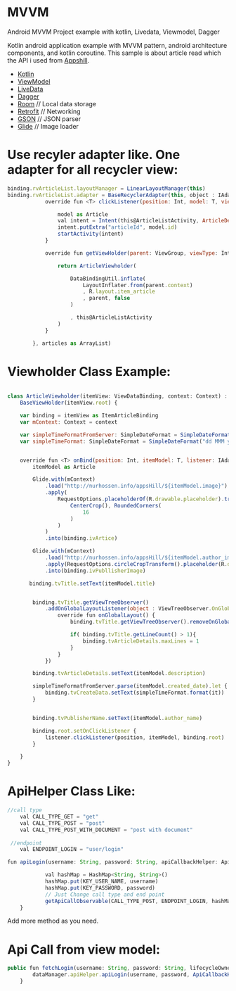 # MVVM
Android MVVM Project example with kotlin, Livedata, Viewmodel, Dagger

Kotlin android application example with MVVM pattern, android architecture components, and kotlin coroutine.
This sample is about article read which the API i used from [Appshill](http://nurhossen.info/appsHill).
* [Kotlin](https://developer.android.com/topic/libraries/architecture/viewmodel)
* [ViewModel](https://developer.android.com/topic/libraries/architecture/viewmodel)
* [LiveData](https://developer.android.com/jetpack/arch/livedata)
* [Dagger](https://dagger.dev)
* [Room](https://developer.android.com/training/data-storage/room/) // Local data storage
* [Retrofit](https://square.github.io/retrofit/) // Networking
* [GSON](https://github.com/square/moshi) // JSON parser
* [Glide](http://square.github.io/picasso/) // Image loader


# Use recyler adapter like. One adapter for all recycler view: 
```javascript
binding.rvArticleList.layoutManager = LinearLayoutManager(this)
binding.rvArticleList.adapter = BaseRecyclerAdapter(this, object : IAdapterListener {
            override fun <T> clickListener(position: Int, model: T, view: View) {

                model as Article
                val intent = Intent(this@ArticleListActivity, ArticleDetailsActivity::class.java)
                intent.putExtra("articleId", model.id)
                startActivity(intent)
            }

            override fun getViewHolder(parent: ViewGroup, viewType: Int): BaseViewHolder {

                return ArticleViewholder(

                    DataBindingUtil.inflate(
                        LayoutInflater.from(parent.context)
                        , R.layout.item_article
                        , parent, false
                    )

                    , this@ArticleListActivity
                )
            }

        }, articles as ArrayList)

```

# Viewholder Class Example:  

```javascript

class ArticleViewholder(itemView: ViewDataBinding, context: Context) :
    BaseViewHolder(itemView.root) {

    var binding = itemView as ItemArticleBinding
    var mContext: Context = context

    var simpleTimeFormatFromServer: SimpleDateFormat = SimpleDateFormat("yyyy-MM-dd HH:mm:ss")
    var simpleTimeFormat: SimpleDateFormat = SimpleDateFormat("dd MMM yyyy hh:mm a")


    override fun <T> onBind(position: Int, itemModel: T, listener: IAdapterListener) {
        itemModel as Article

        Glide.with(mContext)
            .load("http://nurhossen.info/appsHill/${itemModel.image}")
            .apply(
                RequestOptions.placeholderOf(R.drawable.placeholder).transforms(
                    CenterCrop(), RoundedCorners(
                        16
                    )
                )
            )
            .into(binding.ivArtice)

        Glide.with(mContext)
            .load("http://nurhossen.info/appsHill/${itemModel.author_image}")
            .apply(RequestOptions.circleCropTransform().placeholder(R.drawable.placeholder))
            .into(binding.ivPubllisherImage)

       binding.tvTitle.setText(itemModel.title)


        binding.tvTitle.getViewTreeObserver()
            .addOnGlobalLayoutListener(object : ViewTreeObserver.OnGlobalLayoutListener {
                override fun onGlobalLayout() {
                    binding.tvTitle.getViewTreeObserver().removeOnGlobalLayoutListener(this)

                    if( binding.tvTitle.getLineCount() > 1){
                        binding.tvArticleDetails.maxLines = 1
                    }
                }
            })

        binding.tvArticleDetails.setText(itemModel.description)

        simpleTimeFormatFromServer.parse(itemModel.created_date).let {
            binding.tvCreateData.setText(simpleTimeFormat.format(it))
        }


        binding.tvPublisherName.setText(itemModel.author_name)

        binding.root.setOnClickListener {
            listener.clickListener(position, itemModel, binding.root)
        }

    }
}

```

# ApiHelper Class Like:   
```javascript
//call type
    val CALL_TYPE_GET = "get"
    val CALL_TYPE_POST = "post"
    val CALL_TYPE_POST_WITH_DOCUMENT = "post with document"
 
 //endpoint
    val ENDPOINT_LOGIN = "user/login"

fun apiLogin(username: String, password: String, apiCallbackHelper: ApiCallbackHelper) {

            val hashMap = HashMap<String, String>()
            hashMap.put(KEY_USER_NAME, username)
            hashMap.put(KEY_PASSWORD, password)
            // Just Change call type and end point 
            getApiCallObservable(CALL_TYPE_POST, ENDPOINT_LOGIN, hashMap).subscribe(apiCallbackHelper) 
    }

```
Add more method as you need.


# Api Call from view model: 
```javascript
public fun fetchLogin(username: String, password: String, lifecycleOwner: LifecycleOwner) {
        dataManager.apiHelper.apiLogin(username, password, ApiCallbackHelper(livedata(lifecycleOwner,"login")))
    }
```


